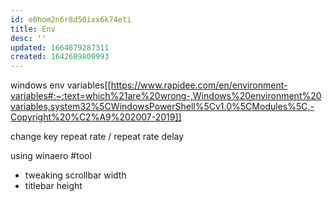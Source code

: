 ```yaml
---
id: e0hom2n6r8d50ixx6k74eti
title: Env
desc: ''
updated: 1664879287311
created: 1642689800993
---
```

windows env variables[[https://www.rapidee.com/en/environment-variables#:~:text=which%21are%20wrong-,Windows%20environment%20variables,system32%5CWindowsPowerShell%5Cv1.0%5CModules%5C,-Copyright%20%C2%A9%202007-2019]]

change key repeat rate / repeat rate delay

using winaero #tool
- tweaking scrollbar width
- titlebar height
